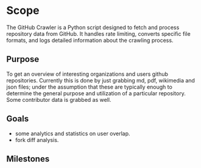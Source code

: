 # Scope
The GitHub Crawler is a Python script designed to fetch and process repository data from GitHub. It handles rate limiting, converts specific file formats, and logs detailed information about the crawling process. 
## Purpose
To get an overview of interesting organizations and users github repositories.  Currently this is done by just grabbing md, pdf, wikimedia and json files; under the assumption that these are typically enough to determine the general purpose and utilization of a particular repository.  Some contributor data is grabbed as well.
## Goals
- some analytics and statistics on user overlap.  
- fork diff analysis.

## Milestones
